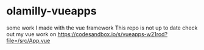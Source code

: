 # olamilly-vueapps
some work I made with the vue framework
This repo is not up to date check out my vue work on https://codesandbox.io/s/vueapps-w21rod?file=/src/App.vue

